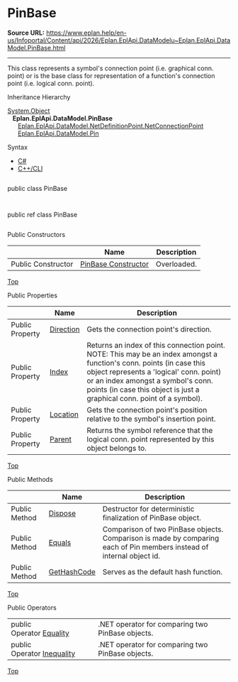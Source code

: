 # PinBase

**Source URL:** https://www.eplan.help/en-us/Infoportal/Content/api/2026/Eplan.EplApi.DataModelu~Eplan.EplApi.DataModel.PinBase.html

---

This class represents a symbol's connection point (i.e. graphical conn. point) or is the base class for representation of a function's connection point (i.e. logical conn. point).

Inheritance Hierarchy

[System.Object](#)  
   **Eplan.EplApi.DataModel.PinBase**  
      [Eplan.EplApi.DataModel.NetDefinitionPoint.NetConnectionPoint](Eplan.EplApi.DataModelu~Eplan.EplApi.DataModel.NetDefinitionPoint+NetConnectionPoint.html)  
      [Eplan.EplApi.DataModel.Pin](Eplan.EplApi.DataModelu~Eplan.EplApi.DataModel.Pin.html)

Syntax

- [C#](#i-syntax-CS)
- [C++/CLI](#i-syntax-CPP2005)

```
```
public class PinBase
```
```

```
```
public ref class PinBase
```
```



Public Constructors

|  | Name | Description |
| --- | --- | --- |
| Public Constructor | [PinBase Constructor](Eplan.EplApi.DataModelu~Eplan.EplApi.DataModel.PinBase~_ctor.html) | Overloaded. |

[Top](#top)



Public Properties

|  | Name | Description |
| --- | --- | --- |
| Public Property | [Direction](Eplan.EplApi.DataModelu~Eplan.EplApi.DataModel.PinBase~Direction.html) | Gets the connection point's direction. |
| Public Property | [Index](Eplan.EplApi.DataModelu~Eplan.EplApi.DataModel.PinBase~Index.html) | Returns an index of this connection point. NOTE: This may be an index amongst a function's conn. points (in case this object represents a 'logical' conn. point) or an index amongst a symbol's conn. points (in case this object is just a graphical conn. point of a symbol). |
| Public Property | [Location](Eplan.EplApi.DataModelu~Eplan.EplApi.DataModel.PinBase~Location.html) | Gets the connection point's position relative to the symbol's insertion point. |
| Public Property | [Parent](Eplan.EplApi.DataModelu~Eplan.EplApi.DataModel.PinBase~Parent.html) | Returns the symbol reference that the logical conn. point represented by this object belongs to. |

[Top](#top)

Public Methods

|  | Name | Description |
| --- | --- | --- |
| Public Method | [Dispose](Eplan.EplApi.DataModelu~Eplan.EplApi.DataModel.PinBase~Dispose().html) | Destructor for deterministic finalization of PinBase object. |
| Public Method | [Equals](Eplan.EplApi.DataModelu~Eplan.EplApi.DataModel.PinBase~Equals.html) | Comparison of two PinBase objects. Comparison is made by comparing each of Pin members instead of internal object id. |
| Public Method | [GetHashCode](Eplan.EplApi.DataModelu~Eplan.EplApi.DataModel.PinBase~GetHashCode.html) | Serves as the default hash function. |

[Top](#top)



Public Operators

|  |  |
| --- | --- |
| public Operator [Equality](Eplan.EplApi.DataModelu~Eplan.EplApi.DataModel.PinBase~op_Equality.html) | .NET operator for comparing two PinBase objects. |
| public Operator [Inequality](Eplan.EplApi.DataModelu~Eplan.EplApi.DataModel.PinBase~op_Inequality.html) | .NET operator for comparing two PinBase objects. |

[Top](#top)

